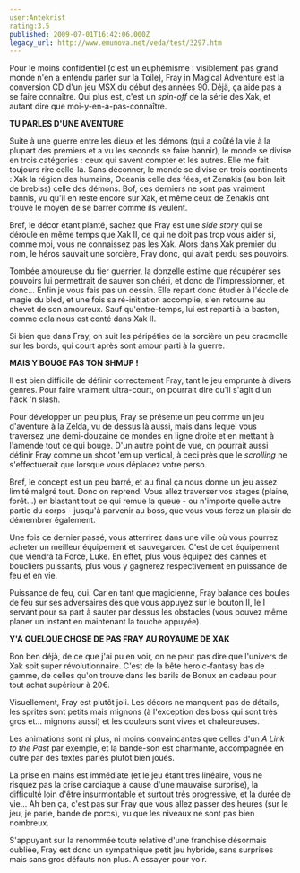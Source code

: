 ```yaml
---
user:Antekrist
rating:3.5
published: 2009-07-01T16:42:06.000Z
legacy_url: http://www.emunova.net/veda/test/3297.htm
---
```

Pour le moins confidentiel (c'est un euphémisme : visiblement pas grand monde n'en a entendu parler sur la Toile), Fray in Magical Adventure est la conversion CD d'un jeu MSX du début des années 90\. Déjà, ça aide pas à se faire connaître. Qui plus est, c'est un _spin-off_ de la série des Xak, et autant dire que moi-y-en-a-pas-connaître.  

  

**TU PARLES D'UNE AVENTURE**  

Suite à une guerre entre les dieux et les démons (qui a coûté la vie à la plupart des premiers et a vu les seconds se faire bannir), le monde se divise en trois catégories : ceux qui savent compter et les autres. Elle me fait toujours rire celle-là. Sans déconner, le monde se divise en trois continents : Xak la région des humains, Oceanis celle des fées, et Zenakis (au bon lait de brebiss) celle des démons. Bof, ces derniers ne sont pas vraiment bannis, vu qu'il en reste encore sur Xak, et même ceux de Zenakis ont trouvé le moyen de se barrer comme ils veulent.  

Bref, le décor étant planté, sachez que Fray est une _side story_ qui se déroule en même temps que Xak II, ce qui ne doit pas trop vous aider si, comme moi, vous ne connaissez pas les Xak. Alors dans Xak premier du nom, le héros sauvait une sorcière, Fray donc, qui avait perdu ses pouvoirs.  

Tombée amoureuse du fier guerrier, la donzelle estime que récupérer ses pouvoirs lui permettrait de sauver son chéri, et donc de l'impressionner, et donc... Enfin je vous fais pas un dessin. Elle repart donc étudier à l'école de magie du bled, et une fois sa ré-initiation accomplie, s'en retourne au chevet de son amoureux. Sauf qu'entre-temps, lui est reparti à la baston, comme cela nous est conté dans Xak II.  

Si bien que dans Fray, on suit les péripéties de la sorcière un peu cracmolle sur les bords, qui court après sont amour parti à la guerre.  

  

**MAIS Y BOUGE PAS TON SHMUP !**  

Il est bien difficile de définir correctement Fray, tant le jeu emprunte à divers genres. Pour faire vraiment ultra-court, on pourrait dire qu'il s'agit d'un hack 'n slash.   

Pour développer un peu plus, Fray se présente un peu comme un jeu d'aventure à la Zelda, vu de dessus là aussi, mais dans lequel vous traversez une demi-douzaine de mondes en ligne droite et en mettant à l'amende tout ce qui bouge. D'un autre point de vue, on pourrait aussi définir Fray comme un shoot 'em up vertical, à ceci près que le _scrolling_ ne s'effectuerait que lorsque vous déplacez votre perso.  

Bref, le concept est un peu barré, et au final ça nous donne un jeu assez limité malgré tout. Donc on reprend. Vous allez traverser vos stages (plaine, forêt...) en blastant tout ce qui remue la queue - ou n'importe quelle autre partie du corps - jusqu'à parvenir au boss, que vous vous ferez un plaisir de démembrer également.  

Une fois ce dernier passé, vous atterrirez dans une ville où vous pourrez acheter un meilleur équipement et sauvegarder. C'est de cet équipement que viendra ta Force, Luke. En effet, plus vous équipez des cannes et boucliers puissants, plus vous y gagnerez respectivement en puissance de feu et en vie.  

Puissance de feu, oui. Car en tant que magicienne, Fray balance des boules de feu sur ses adversaires dès que vous appuyez sur le bouton II, le I servant pour sa part à sauter par dessus les obstacles (vous pouvez même planer un instant en maintenant la touche appuyée).  

  

**Y'A QUELQUE CHOSE DE PAS FRAY AU ROYAUME DE XAK**  

Bon ben déjà, de ce que j'ai pu en voir, on ne peut pas dire que l'univers de Xak soit super révolutionnaire. C'est de la bête heroic-fantasy bas de gamme, de celles qu'on trouve dans les barils de Bonux en cadeau pour tout achat supérieur à 20€.  

Visuellement, Fray est plutôt joli. Les décors ne manquent pas de détails, les sprites sont petits mais mignons (à l'exception des boss qui sont très gros et... mignons aussi) et les couleurs sont vives et chaleureuses.  

Les animations sont ni plus, ni moins convaincantes que celles d'un _A Link to the Past_ par exemple, et la bande-son est charmante, accompagnée en outre par des textes parlés plutôt bien joués.  

La prise en mains est immédiate (et le jeu étant très linéaire, vous ne risquez pas la crise cardiaque à cause d'une mauvaise surprise), la difficulté loin d'être insurmontable et surtout très progressive, et la durée de vie... Ah ben ça, c'est pas sur Fray que vous allez passer des heures (sur le jeu, je parle, bande de porcs), vu que les niveaux ne sont pas bien nombreux.  

S'appuyant sur la renommée toute relative d'une franchise désormais oubliée, Fray est donc un sympathique petit jeu hybride, sans surprises mais sans gros défauts non plus. A essayer pour voir.